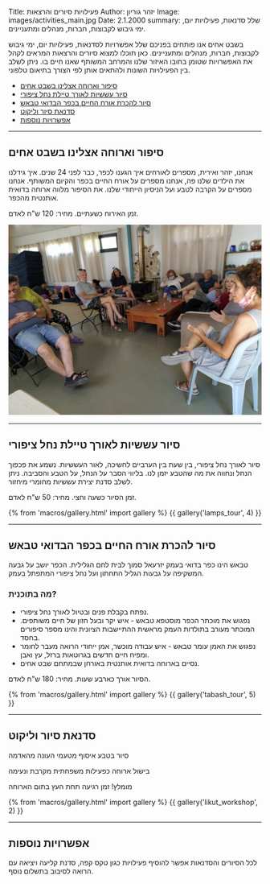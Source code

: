 Title: פעילויות סיורים והרצאות
Author: יזהר גוריון
Image: images/activities_main.jpg
Date: 2.1.2000
summary: שלל סדנאות, פעילויות יום, ימי גיבוש לקבוצות, חברות, מנהלים ומתעניינים.

בשבט אחים אנו פותחים בפניכם שלל אפשרויות לסדנאות, פעילויות יום, ימי גיבוש לקבוצות, חברות, מנהלים ומתעניינים. כאן תוכלו למצוא סיורים והרצאות המראים לקהל את האפשרויות שטומן בחובו האיזור שלנו והמרחב המשותף שאנו חיים בו. ניתן לשלב בין הפעילויות השונות ולהתאים אותן לפי הצורך בתיאום טלפוני.

- [סיפור וארוחה אצלינו בשבט אחים](#talk-and-lunch)
- [סיור עששיות לאורך טיילת נחל ציפורי](#lamps-tour)
- [סיור להכרת אורח החיים בכפר הבדואי טבאש](#tabash-tour)
- [סדנאת סיור וליקוט](#likut-workshop)
- [אפשרויות נוספות](#extras)

<hr>

## <a name="talk-and-lunch">סיפור וארוחה אצלינו בשבט אחים</a>

אנחנו, יזהר ואירית, מספרים לאורחים איך הגענו לכפר, כבר לפני 24 שנים. איך גידלנו את הילדים שלנו פה, אנחנו מספרים על אורח החיים בכפר והקיום המשותף. אנחנו מספרים על הקרבה לטבע ועל הניסיון הייחודי שלנו. את הסיפור מלווה ארוחה בדואית אותנטית מהכפר.

זמן האירוח כשעתיים. מחיר: 120 ש"ח לאדם.

<div class="image featured">
  <img src="images/irit_talk.jpg">
</div>

<hr>

## <a name="lamps-tour">סיור עששיות לאורך טיילת נחל ציפורי</a>

סיור לאורך נחל ציפורי, בין שעת בין הערביים לחשיכה, לאור העששיות. נשמע את פכפוך הנחל ונחווה את מה שהטבע יזמן לנו. בליווי הסבר על הנחל, על הטבע והסביבה. ניתן לשלב סדנת יצירת עששיות מחומרי מיחזור.

זמן הסיור כשעה וחצי. מחיר: 50 ש"ח לאדם.

{% from 'macros/gallery.html' import gallery %}
{{ gallery('lamps_tour', 4) }}

<hr>

## <a name="tabash-tour">סיור להכרת אורח החיים בכפר הבדואי טבאש</a>

טבאש הינו כפר בדואי בעמק יזרעאל סמוך לבית לחם הגלילית. הכפר יושב על גבעה המשקיפה על גבעות הגליל התחתון ועל נחל ציפורי המתפתל בעמק.

### מה בתוכנית?

- נפתח בקבלת פנים ובטיול לאורך נחל ציפורי.
- נפגוש את מוכתר הכפר מוסטפא טבאש - איש יקר ובעל חזון של חיים משותפים. המוכתר מעורב בתולדות העמק מראשית ההתיישבות הציונית והינו מספר סיפורים בחסד.
- נפגוש את האמן עומר טבאש - איש עבודה מוכשר, אמן ייחודי הרואה מעבר לחומר ומפיח חיים חדשים בגרוטאות ברזל, עץ ואבן.
- נסיים בארוחה בדואית אותנטית באורחן שבמתחם שבט אחים.

הסיור אורך כארבע שעות. מחיר: 180 ש"ח לאדם.

{% from 'macros/gallery.html' import gallery %}
{{ gallery('tabash_tour', 5) }}

<hr>

## <a name="likut-workshop">סדנאת סיור וליקוט</a>

סיור בטבע איסוף מטעמי העונה מהאדמה

בישול ארוחה כפעילות משפחתית מקרבת ונעימה

מומלץ! זמן רגיעה תחת העץ בתום הארוחה

{% from 'macros/gallery.html' import gallery %}
{{ gallery('likut_workshop', 2) }}

<hr>

## <a name="extras">אפשרויות נוספות</a>

לכל הסיורים והסדנאות אפשר להוסיף פעילויות כגון טקס קפה, סדנת קליעה ויציאה עם הרואה לסיבוב בתשלום נוסף.